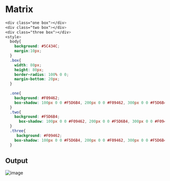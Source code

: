 # Matrix

```css
<div class="one box"></div>
<div class="two box"></div>
<div class="three box"></div>
<style>
  body{
    background: #5C434C;
    margin:10px;
  }
  .box{
    width: 80px;
    height: 80px;
    border-radius: 100% 0 0;
    margin-bottom: 20px;
  }
  
  .one{
    background: #F09462;
    box-shadow: 100px 0 0 #F5D6B4, 200px 0 0 #F09462, 300px 0 0 #F5D6B4;
  }
  .two{
    background: #F5D6B4;
      box-shadow: 100px 0 0 #F09462, 200px 0 0 #F5D6B4, 300px 0 0 #F09462;
  }
  .three{
     background: #F09462;
    box-shadow: 100px 0 0 #F5D6B4, 200px 0 0 #F09462, 300px 0 0 #F5D6B4
  }
  ```
  
  
## Output

![image](https://user-images.githubusercontent.com/26904087/121185780-0c263180-c884-11eb-9c3f-72f7a7a04d1f.png)

